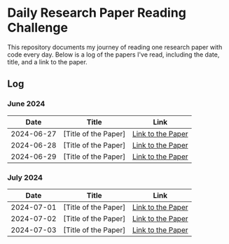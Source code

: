 # Daily Research Paper Reading Challenge

This repository documents my journey of reading one research paper with code every day. Below is a log of the papers I've read, including the date, title, and a link to the paper.

## Log

### June 2024

| Date       | Title                                      | Link                                                     |
|------------|--------------------------------------------|----------------------------------------------------------|
| 2024-06-27 | [Title of the Paper]                       | [Link to the Paper](URL)                                 |
| 2024-06-28 | [Title of the Paper]                       | [Link to the Paper](URL)                                 |
| 2024-06-29 | [Title of the Paper]                       | [Link to the Paper](URL)                                 |

### July 2024

| Date       | Title                                      | Link                                                     |
|------------|--------------------------------------------|----------------------------------------------------------|
| 2024-07-01 | [Title of the Paper]                       | [Link to the Paper](URL)                                 |
| 2024-07-02 | [Title of the Paper]                       | [Link to the Paper](URL)                                 |
| 2024-07-03 | [Title of the Paper]                       | [Link to the Paper](URL)                                 |

